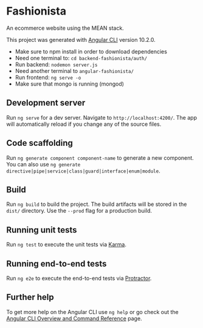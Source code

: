 # Fashionista
An ecommerce website using the MEAN stack.

This project was generated with [Angular CLI](https://github.com/angular/angular-cli) version 10.2.0.

- Make sure to npm install in order to download dependencies
- Need one terminal to: `cd backend-fashionista/auth/`
- Run backend: `nodemon server.js`
- Need another terminal to `angular-fashionista/`
- Run frontend: `ng serve -o`
- Make sure that mongo is running (mongod)

## Development server

Run `ng serve` for a dev server. Navigate to `http://localhost:4200/`. The app will automatically reload if you change any of the source files.

## Code scaffolding

Run `ng generate component component-name` to generate a new component. You can also use `ng generate directive|pipe|service|class|guard|interface|enum|module`.

## Build

Run `ng build` to build the project. The build artifacts will be stored in the `dist/` directory. Use the `--prod` flag for a production build.

## Running unit tests

Run `ng test` to execute the unit tests via [Karma](https://karma-runner.github.io).

## Running end-to-end tests

Run `ng e2e` to execute the end-to-end tests via [Protractor](http://www.protractortest.org/).

## Further help

To get more help on the Angular CLI use `ng help` or go check out the [Angular CLI Overview and Command Reference](https://angular.io/cli) page.


